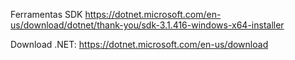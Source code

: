 Ferramentas SDK
https://dotnet.microsoft.com/en-us/download/dotnet/thank-you/sdk-3.1.416-windows-x64-installer

Download .NET:
https://dotnet.microsoft.com/en-us/download
